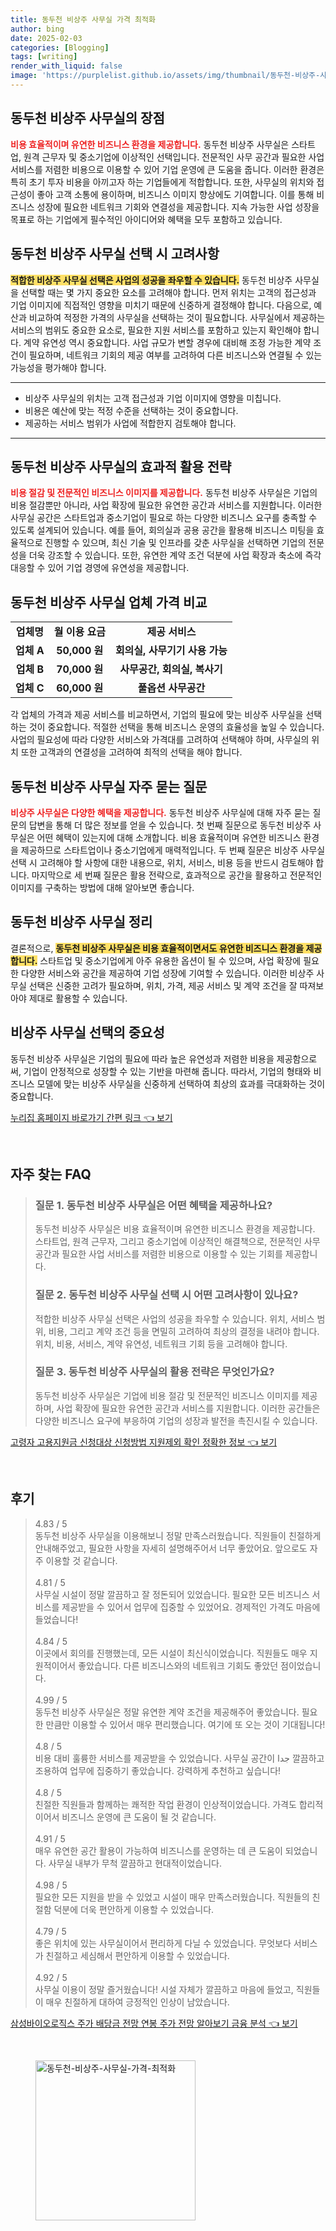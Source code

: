 ```yaml
---
title: 동두천 비상주 사무실 가격 최적화
author: bing
date: 2025-02-03
categories: [Blogging]
tags: [writing]
render_with_liquid: false
image: 'https://purplelist.github.io/assets/img/thumbnail/동두천-비상주-사무실-가격-최적화.webp'
---
```



<h2 id='비상주 사무실 장점'>동두천 비상주 사무실의 장점</h2>

<p><b><span style="color: #ee2323;">비용 효율적이며 유연한 비즈니스 환경을 제공합니다.</span></b> 동두천 비상주 사무실은 스타트업, 원격 근무자 및 중소기업에 이상적인 선택입니다. 전문적인 사무 공간과 필요한 사업 서비스를 저렴한 비용으로 이용할 수 있어 기업 운영에 큰 도움을 줍니다. 이러한 환경은 특히 초기 투자 비용을 아끼고자 하는 기업들에게 적합합니다. 또한, 사무실의 위치와 접근성이 좋아 고객 소통에 용이하며, 비즈니스 이미지 향상에도 기여합니다. 이를 통해 비즈니스 성장에 필요한 네트워크 기회와 연결성을 제공합니다. 지속 가능한 사업 성장을 목표로 하는 기업에게 필수적인 아이디어와 혜택을 모두 포함하고 있습니다.</p>

<h2 id='비상주 사무실 선택 고려사항'>동두천 비상주 사무실 선택 시 고려사항</h2>

<p><b><span style="background-color: #ffe066;">적합한 비상주 사무실 선택은 사업의 성공을 좌우할 수 있습니다.</span></b> 동두천 비상주 사무실을 선택할 때는 몇 가지 중요한 요소를 고려해야 합니다. 먼저 위치는 고객의 접근성과 기업 이미지에 직접적인 영향을 미치기 때문에 신중하게 결정해야 합니다. 다음으로, 예산과 비교하여 적정한 가격의 사무실을 선택하는 것이 필요합니다. 사무실에서 제공하는 서비스의 범위도 중요한 요소로, 필요한 지원 서비스를 포함하고 있는지 확인해야 합니다. 계약 유연성 역시 중요합니다. 사업 규모가 변할 경우에 대비해 조정 가능한 계약 조건이 필요하며, 네트워크 기회의 제공 여부를 고려하여 다른 비즈니스와 연결될 수 있는 가능성을 평가해야 합니다.</p>

<hr />

<ul>
    <li>비상주 사무실의 위치는 고객 접근성과 기업 이미지에 영향을 미칩니다.</li>
    <li>비용은 예산에 맞는 적정 수준을 선택하는 것이 중요합니다.</li>
    <li>제공하는 서비스 범위가 사업에 적합한지 검토해야 합니다.</li>
</ul>

<hr />

<h2 id='비상주 사무실 활용 전략'>동두천 비상주 사무실의 효과적 활용 전략</h2>

<p><b><span style="color: #ee2323;">비용 절감 및 전문적인 비즈니스 이미지를 제공합니다.</span></b> 동두천 비상주 사무실은 기업의 비용 절감뿐만 아니라, 사업 확장에 필요한 유연한 공간과 서비스를 지원합니다. 이러한 사무실 공간은 스타트업과 중소기업이 필요로 하는 다양한 비즈니스 요구를 충족할 수 있도록 설계되어 있습니다. 예를 들어, 회의실과 공용 공간을 활용해 비즈니스 미팅을 효율적으로 진행할 수 있으며, 최신 기술 및 인프라를 갖춘 사무실을 선택하면 기업의 전문성을 더욱 강조할 수 있습니다. 또한, 유연한 계약 조건 덕분에 사업 확장과 축소에 즉각 대응할 수 있어 기업 경영에 유연성을 제공합니다.</p>

<h2 id='비상주 사무실 가격 비교'>동두천 비상주 사무실 업체 가격 비교</h2>

<table>
    <tr>
        <td style="text-align: center; height: 17px;"><b>업체명</b></td>
        <td style="text-align: center; height: 17px;"><b>월 이용 요금</b></td>
        <td style="text-align: center; height: 17px;"><b>제공 서비스</b></td>
    </tr>
    <tr>
        <td style="text-align: center; height: 17px;"><b>업체 A</b></td>
        <td style="text-align: center; height: 17px;"><b>50,000 원</b></td>
        <td style="text-align: center; height: 17px;"><b>회의실, 사무기기 사용 가능</b></td>
    </tr>
    <tr>
        <td style="text-align: center; height: 17px;"><b>업체 B</b></td>
        <td style="text-align: center; height: 17px;"><b>70,000 원</b></td>
        <td style="text-align: center; height: 17px;"><b>사무공간, 회의실, 복사기</b></td>
    </tr>
    <tr>
        <td style="text-align: center; height: 17px;"><b>업체 C</b></td>
        <td style="text-align: center; height: 17px;"><b>60,000 원</b></td>
        <td style="text-align: center; height: 17px;"><b>풀옵션 사무공간</b></td>
    </tr>
</table>

<p>각 업체의 가격과 제공 서비스를 비교하면서, 기업의 필요에 맞는 비상주 사무실을 선택하는 것이 중요합니다. 적절한 선택을 통해 비즈니스 운영의 효율성을 높일 수 있습니다. 사업의 필요성에 따라 다양한 서비스와 가격대를 고려하여 선택해야 하며, 사무실의 위치 또한 고객과의 연결성을 고려하여 최적의 선택을 해야 합니다.</p>

<h2 id='자주 묻는 질문'>동두천 비상주 사무실 자주 묻는 질문</h2>

<p><b><span style="color: #ee2323;">비상주 사무실은 다양한 혜택을 제공합니다.</span></b> 동두천 비상주 사무실에 대해 자주 묻는 질문의 답변을 통해 더 많은 정보를 얻을 수 있습니다. 첫 번째 질문으로 동두천 비상주 사무실은 어떤 혜택이 있는지에 대해 소개합니다. 비용 효율적이며 유연한 비즈니스 환경을 제공하므로 스타트업이나 중소기업에게 매력적입니다. 두 번째 질문은 비상주 사무실 선택 시 고려해야 할 사항에 대한 내용으로, 위치, 서비스, 비용 등을 반드시 검토해야 합니다. 마지막으로 세 번째 질문은 활용 전략으로, 효과적으로 공간을 활용하고 전문적인 이미지를 구축하는 방법에 대해 알아보면 좋습니다.</p>

<h2 id='마무리'>동두천 비상주 사무실 정리</h2>

<p>결론적으로, <b><span style="background-color: #ffe066;">동두천 비상주 사무실은 비용 효율적이면서도 유연한 비즈니스 환경을 제공합니다.</span></b> 스타트업 및 중소기업에게 아주 유용한 옵션이 될 수 있으며, 사업 확장에 필요한 다양한 서비스와 공간을 제공하여 기업 성장에 기여할 수 있습니다. 이러한 비상주 사무실 선택은 신중한 고려가 필요하며, 위치, 가격, 제공 서비스 및 계약 조건을 잘 따져보아야 제대로 활용할 수 있습니다.</p>

<h2 id='결론'>비상주 사무실 선택의 중요성</h2>

<p>동두천 비상주 사무실은 기업의 필요에 따라 높은 유연성과 저렴한 비용을 제공함으로써, 기업이 안정적으로 성장할 수 있는 기반을 마련해 줍니다. 따라서, 기업의 형태와 비즈니스 모델에 맞는 비상주 사무실을 신중하게 선택하여 최상의 효과를 극대화하는 것이 중요합니다.</p>


<p><a class="click-button" title="누리집 홈페이지 바로가기 간편 링크" href="https://purplelist.github.io/posts/%EB%88%84%EB%A6%AC%EC%A7%91-%ED%99%88%ED%8E%98%EC%9D%B4%EC%A7%80-%EB%B0%94%EB%A1%9C%EA%B0%80%EA%B8%B0-%EA%B0%84%ED%8E%B8-%EB%A7%81%ED%81%AC/" rel="dofollow">누리집 홈페이지 바로가기 간편 링크 👈 보기</a></p><br>
<h2 id='자주_찾는_FAQ'>자주 찾는 FAQ</h2>
<div itemscope="" itemtype="https://schema.org/FAQPage"> 
<blockquote> 
<div itemscope="" itemprop="mainEntity" itemtype="https://schema.org/Question"> 
<h3 itemprop="name">질문 1. 동두천 비상주 사무실은 어떤 혜택을 제공하나요?</h3> 
<div itemscope="" itemprop="acceptedAnswer" itemtype="https://schema.org/Answer"> 
<span itemprop="text"> 
<p>동두천 비상주 사무실은 비용 효율적이며 유연한 비즈니스 환경을 제공합니다. 스타트업, 원격 근무자, 그리고 중소기업에 이상적인 해결책으로, 전문적인 사무 공간과 필요한 사업 서비스를 저렴한 비용으로 이용할 수 있는 기회를 제공합니다.</p> 
</span> 
</div> 
</div> 

<div itemscope="" itemprop="mainEntity" itemtype="https://schema.org/Question"> 
<h3 itemprop="name">질문 2. 동두천 비상주 사무실 선택 시 어떤 고려사항이 있나요?</h3> 
<div itemscope="" itemprop="acceptedAnswer" itemtype="https://schema.org/Answer"> 
<span itemprop="text"> 
<p>적합한 비상주 사무실 선택은 사업의 성공을 좌우할 수 있습니다. 위치, 서비스 범위, 비용, 그리고 계약 조건 등을 면밀히 고려하여 최상의 결정을 내려야 합니다. 위치, 비용, 서비스, 계약 유연성, 네트워크 기회 등을 고려해야 합니다.</p> 
</span> 
</div> 
</div> 

<div itemscope="" itemprop="mainEntity" itemtype="https://schema.org/Question"> 
<h3 itemprop="name">질문 3. 동두천 비상주 사무실의 활용 전략은 무엇인가요?</h3> 
<div itemscope="" itemprop="acceptedAnswer" itemtype="https://schema.org/Answer"> 
<span itemprop="text"> 
<p>동두천 비상주 사무실은 기업에 비용 절감 및 전문적인 비즈니스 이미지를 제공하며, 사업 확장에 필요한 유연한 공간과 서비스를 지원합니다. 이러한 공간들은 다양한 비즈니스 요구에 부응하여 기업의 성장과 발전을 촉진시킬 수 있습니다.</p> 
</span> 
</div> 
</div> 
</blockquote> 
</div>
<p><a class="click-button" title="고령자 고용지원금 신청대상 신청방법 지원제외 확인 정확한 정보" href="https://purplelist.github.io/posts/%EA%B3%A0%EB%A0%B9%EC%9E%90-%EA%B3%A0%EC%9A%A9%EC%A7%80%EC%9B%90%EA%B8%88-%EC%8B%A0%EC%B2%AD%EB%8C%80%EC%83%81-%EC%8B%A0%EC%B2%AD%EB%B0%A9%EB%B2%95-%EC%A7%80%EC%9B%90%EC%A0%9C%EC%99%B8-%ED%99%95%EC%9D%B8-%EC%A0%95%ED%99%95%ED%95%9C-%EC%A0%95%EB%B3%B4/" rel="dofollow">고령자 고용지원금 신청대상 신청방법 지원제외 확인 정확한 정보 👈 보기</a></p><br>
<h2 id='후기'>후기</h2>
<div itemscope itemtype="https://schema.org/Product">
  <blockquote>
  <div itemprop="review" itemscope itemtype="https://schema.org/Review">
      <div itemprop="reviewRating" itemscope itemtype="https://schema.org/Rating"> <span itemprop="ratingValue">4.83</span> / <span itemprop="bestRating">5</span> </div>
      <span itemprop="reviewBody">동두천 비상주 사무실을 이용해보니 정말 만족스러웠습니다. 직원들이 친절하게 안내해주었고, 필요한 사항을 자세히 설명해주어서 너무 좋았어요. 앞으로도 자주 이용할 것 같습니다.</span>
  </div>
  <br>
  <div itemprop="review" itemscope itemtype="https://schema.org/Review">
      <div itemprop="reviewRating" itemscope itemtype="https://schema.org/Rating"> <span itemprop="ratingValue">4.81</span> / <span itemprop="bestRating">5</span> </div>
      <span itemprop="reviewBody">사무실 시설이 정말 깔끔하고 잘 정돈되어 있었습니다. 필요한 모든 비즈니스 서비스를 제공받을 수 있어서 업무에 집중할 수 있었어요. 경제적인 가격도 마음에 들었습니다!</span>
  </div>
  <br>
  <div itemprop="review" itemscope itemtype="https://schema.org/Review">
      <div itemprop="reviewRating" itemscope itemtype="https://schema.org/Rating"> <span itemprop="ratingValue">4.84</span> / <span itemprop="bestRating">5</span> </div>
      <span itemprop="reviewBody">이곳에서 회의를 진행했는데, 모든 시설이 최신식이었습니다. 직원들도 매우 지원적이어서 좋았습니다. 다른 비즈니스와의 네트워크 기회도 좋았던 점이었습니다.</span>
  </div>
  <br>
  <div itemprop="review" itemscope itemtype="https://schema.org/Review">
      <div itemprop="reviewRating" itemscope itemtype="https://schema.org/Rating"> <span itemprop="ratingValue">4.99</span> / <span itemprop="bestRating">5</span> </div>
      <span itemprop="reviewBody">동두천 비상주 사무실은 정말 유연한 계약 조건을 제공해주어 좋았습니다. 필요한 만큼만 이용할 수 있어서 매우 편리했습니다. 여기에 또 오는 것이 기대됩니다!</span>
  </div>
  <br>
  <div itemprop="review" itemscope itemtype="https://schema.org/Review">
      <div itemprop="reviewRating" itemscope itemtype="https://schema.org/Rating"> <span itemprop="ratingValue">4.8</span> / <span itemprop="bestRating">5</span> </div>
      <span itemprop="reviewBody">비용 대비 훌륭한 서비스를 제공받을 수 있었습니다. 사무실 공간이 جدا 깔끔하고 조용하여 업무에 집중하기 좋았습니다. 강력하게 추천하고 싶습니다!</span>
  </div>
  <br>
  <div itemprop="review" itemscope itemtype="https://schema.org/Review">
      <div itemprop="reviewRating" itemscope itemtype="https://schema.org/Rating"> <span itemprop="ratingValue">4.8</span> / <span itemprop="bestRating">5</span> </div>
      <span itemprop="reviewBody">친절한 직원들과 함께하는 쾌적한 작업 환경이 인상적이었습니다. 가격도 합리적이어서 비즈니스 운영에 큰 도움이 될 것 같습니다.</span>
  </div>
  <br>
  <div itemprop="review" itemscope itemtype="https://schema.org/Review">
      <div itemprop="reviewRating" itemscope itemtype="https://schema.org/Rating"> <span itemprop="ratingValue">4.91</span> / <span itemprop="bestRating">5</span> </div>
      <span itemprop="reviewBody">매우 유연한 공간 활용이 가능하여 비즈니스를 운영하는 데 큰 도움이 되었습니다. 사무실 내부가 무척 깔끔하고 현대적이었습니다.</span>
  </div>
  <br>
  <div itemprop="review" itemscope itemtype="https://schema.org/Review">
      <div itemprop="reviewRating" itemscope itemtype="https://schema.org/Rating"> <span itemprop="ratingValue">4.98</span> / <span itemprop="bestRating">5</span> </div>
      <span itemprop="reviewBody">필요한 모든 지원을 받을 수 있었고 시설이 매우 만족스러웠습니다. 직원들의 친절함 덕분에 더욱 편안하게 이용할 수 있었습니다.</span>
  </div>
  <br>
  <div itemprop="review" itemscope itemtype="https://schema.org/Review">
      <div itemprop="reviewRating" itemscope itemtype="https://schema.org/Rating"> <span itemprop="ratingValue">4.79</span> / <span itemprop="bestRating">5</span> </div>
      <span itemprop="reviewBody">좋은 위치에 있는 사무실이어서 편리하게 다닐 수 있었습니다. 무엇보다 서비스가 친절하고 세심해서 편안하게 이용할 수 있었습니다.</span>
  </div>
  <br>
  <div itemprop="review" itemscope itemtype="https://schema.org/Review">
      <div itemprop="reviewRating" itemscope itemtype="https://schema.org/Rating"> <span itemprop="ratingValue">4.92</span> / <span itemprop="bestRating">5</span> </div>
      <span itemprop="reviewBody">사무실 이용이 정말 즐거웠습니다! 시설 자체가 깔끔하고 마음에 들었고, 직원들이 매우 친절하게 대하여 긍정적인 인상이 남았습니다.</span>
  </div>
  </blockquote>
</div>
<p><a class="click-button" title="삼성바이오로직스 주가 배당금 전망 연봉 주가 전망 알아보기 금융 분석" href="https://purplelist.github.io/posts/%EC%82%BC%EC%84%B1%EB%B0%94%EC%9D%B4%EC%98%A4%EB%A1%9C%EC%A7%81%EC%8A%A4-%EC%A3%BC%EA%B0%80-%EB%B0%B0%EB%8B%B9%EA%B8%88-%EC%A0%84%EB%A7%9D-%EC%97%B0%EB%B4%89-%EC%A3%BC%EA%B0%80-%EC%A0%84%EB%A7%9D-%EC%95%8C%EC%95%84%EB%B3%B4%EA%B8%B0-%EA%B8%88%EC%9C%B5-%EB%B6%84%EC%84%9D/" rel="dofollow">삼성바이오로직스 주가 배당금 전망 연봉 주가 전망 알아보기 금융 분석 👈 보기</a></p><br>
<figure class="image"><img src="https://purplelist.github.io/assets/img/thumbnail/동두천-비상주-사무실-가격-최적화.webp" alt="동두천-비상주-사무실-가격-최적화" width="256" height="256"></figure>